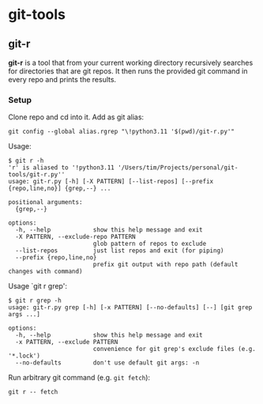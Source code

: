 # git-tools

## git-r

**git-r** is a tool that from your current working directory
recursively searches for directories that are git repos. It then
runs the provided git command in every repo and prints the results.

### Setup

Clone repo and cd into it.
Add as git alias:


```shell
git config --global alias.rgrep "\!python3.11 '$(pwd)/git-r.py'"
```

Usage:

```
$ git r -h
'r' is aliased to '!python3.11 '/Users/tim/Projects/personal/git-tools/git-r.py''
usage: git-r.py [-h] [-X PATTERN] [--list-repos] [--prefix {repo,line,no}] {grep,--} ...

positional arguments:
  {grep,--}

options:
  -h, --help            show this help message and exit
  -X PATTERN, --exclude-repo PATTERN
                        glob pattern of repos to exclude
  --list-repos          just list repos and exit (for piping)
  --prefix {repo,line,no}
                        prefix git output with repo path (default changes with command)
```

Usage `git r grep':

```
$ git r grep -h
usage: git-r.py grep [-h] [-x PATTERN] [--no-defaults] [--] [git grep args ...]

options:
  -h, --help            show this help message and exit
  -x PATTERN, --exclude PATTERN
                        convenience for git grep's exclude files (e.g. '*.lock')
  --no-defaults         don't use default git args: -n
```

Run arbitrary git command (e.g. `git fetch`):

```
git r -- fetch
```
